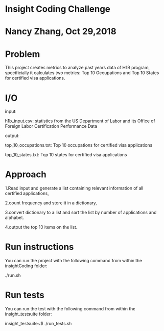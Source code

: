 # Insight Coding Challenge
# Nancy Zhang, Oct 29,2018
# Problem
This project creates metrics to analyze past years data of H1B program, specificially it calculates two metrics: Top 10 Occupations and Top 10 States for certified visa applications.

# I/O
input:

h1b_input.csv: statistics from the US Department of Labor and its Office of Foreign Labor Certification Performance Data

output:

top_10_occupations.txt: Top 10 occupations for certified visa applications

top_10_states.txt: Top 10 states for certified visa applications

# Approach
1.Read input and generate a list containing relevant information of all certified applications,

2.count frequency and store it in a dictionary,

3.convert dictionary to a list and sort the list by number of applications and alphabet.

4.output the top 10 items on the list.

# Run instructions
You can run the project with the following command from within the insightCoding folder:

./run.sh 

# Run tests
You can run the test with the following command from within the insight_testsuite folder:

insight_testsuite~$ ./run_tests.sh 

